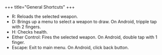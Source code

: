 +++
title="General Shortcuts"
+++
* R: Reloads the selected weapon.
* D: Brings up a menu to select a weapon to draw. On Android, tripple tap with 2 fingers.
* H: Checks health.
* Either Control: Fires the selected weapon. On Android, double tap with 1 finger.
* Escape: Exit to main menu. On Android, click back button.